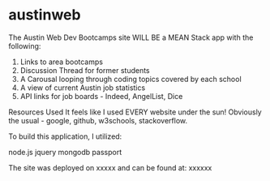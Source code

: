 # austinweb

The Austin Web Dev Bootcamps site WILL BE a MEAN Stack app with the following:
1. Links to area bootcamps
2. Discussion Thread for former students
3. A Carousal looping through coding topics covered by each school
4. A view of current Austin job statistics
5. API links for job boards - Indeed, AngelList, Dice

Resources Used
It feels like I used EVERY website under the sun! Obviously the usual - google, github, w3schools, stackoverflow. 

To build this application, I utilized:

node.js
jquery
mongodb
passport

The site was deployed on xxxxx and can be found at: xxxxxx



